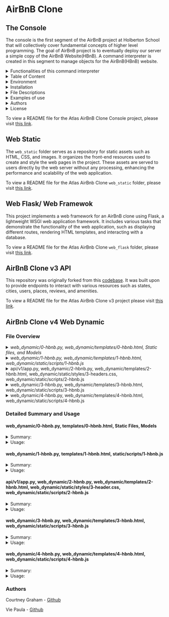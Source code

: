 # AirBnB Clone 

## The Console
The console is the first segment of the AirBnB project at Holberton School that will collectively cover fundamental concepts of higher level programming. The goal of AirBnB project is to eventually deploy our server a simple copy of the AirBnB Website(HBnB). A command interpreter is created in this segment to manage objects for the AirBnB(HBnB) website.

<details>
<summary>Functionalities of this command interpreter</summary>
<ul>
  <li>Create a new object (ex: a new User or a new Place)</li>
  <li>Retrieve an object from a file, a database etc...</li>
  <li>Do operations on objects (count, compute stats, etc...)</li>
  <li>Update attributes of an object</li>
  <li>Destroy an object</li>
</ul>
</details>
    
<details>
<summary>Table of Content</summary>
<ul>
  <li><a href="#environment">Environment</a></li>
  <li><a href="#installation">Installation</a></li>
  <li><a href="#file-descriptions">File Descriptions</a></li>
  <li><a href="#usage">Usage</a></li>
  <li><a href="#examples-of-use">Examples of use</a></li>
  <li><a href="#bugs">Bugs</a></li>
  <li><a href="#authors">Authors</a></li>
  <li><a href="#license">License</a></li>
</ul>
</details>

<details>
<summary> Environment</summary>
<ul>
  <li>This project is interpreted/tested on Ubuntu 14.04 LTS using python3 (version 3.4.3) </li>
</ul>
</details>

<details>
<summary>Installation</summary>
<ul>
  <li>Clone this repository: `git clone "https://github.com/alexaorrico/AirBnB_clone.git"`</li>
  <li>Access AirBnb directory: `cd AirBnB_clone`</li>
  <li>Run hbnb(interactively): `./console` and enter command</li>
  <li>Run hbnb(non-interactively): `echo "<command>" | ./console.py`</li>
</ul>
</details>

<details>
<summary>File Descriptions</summary>
<ul>
  <li>[console.py](console.py) - the console contains the entry point of the command interpreter.</li>
  <li>List of commands this console current supports:</li>
  <li>`EOF` - exits console</li>
  <li>`quit` - exits console</li>
  <li>`<emptyline>` - overwrites default emptyline method and does nothing</li>
  <li>`create` - Creates a new instance of`BaseModel`, saves it (to the JSON file) and prints the id</li>
  <li>`destroy` - Deletes an instance based on the class name and id (save the change into the JSON file).</li>
  <li>`show` - Prints the string representation of an instance based on the class name and id.</li>
  <li>`all` - Prints all string representation of all instances based or not on the class name.</li>
  <li>`update` - Updates an instance based on the class name and id by adding or updating attribute (save the change into the JSON file).</li>
</ul>

#### `models/` directory contains classes used for this project:
<ul>
  <li>[base_model.py](/models/base_model.py) - The BaseModel class from which future classes will be derived</li>
  <li>`def __init__(self, *args, **kwargs)` - Initialization of the base model</li>
  <li>`def __str__(self)` - String representation of the BaseModel class</li>
  <li>`def save(self)` - Updates the attribute `updated_at` with the current datetime</li>
  <li>`def to_dict(self)` - returns a dictionary containing all keys/values of the instance</li>
</ul>

Classes inherited from Base Model:
<ul>
  <li>[amenity.py](/models/amenity.py)</li>
  <li>[city.py](/models/city.py)</li>
  <li>[place.py](/models/place.py)</li>
  <li>[review.py](/models/review.py)</li>
  <li>[state.py](/models/state.py)</li>
  <li>[user.py](/models/user.py)</li>
</ul>

#### `/models/engine` directory contains File Storage class that handles JASON serialization and deserialization :
<ul>
  <li>[file_storage.py](/models/engine/file_storage.py) - serializes instances to a JSON file & deserializes back to instances</li>
  <li>`def all(self)` - returns the dictionary __objects</li>
  <li>`def new(self, obj)` - sets in __objects the obj with key <obj class name>.id</li>
  <li>`def save(self)` - serializes __objects to the JSON file (path: __file_path)</li>
  <li>` def reload(self)` - deserializes the JSON file to __objects</li>
</ul>

#### `/tests` directory contains all unit test cases for this project:
<ul>
  <li>[/test_models/test_base_model.py](/tests/test_models/test_base_model.py) - Contains the TestBaseModel and TestBaseModelDocs classes</li>
  <li>TestBaseModelDocs class:</li>
  <li>`def setUpClass(cls)`- Set up for the doc tests</li>
  <li>`def test_pep8_conformance_base_model(self)` - Test that models/base_model.py conforms to PEP8</li>
  <li>`def test_pep8_conformance_test_base_model(self)` - Test that tests/test_models/test_base_model.py conforms to PEP8</li>
  <li>`def test_bm_module_docstring(self)` - Test for the base_model.py module docstring</li>
  <li>`def test_bm_class_docstring(self)` - Test for the BaseModel class docstring</li>
  <li>`def test_bm_func_docstrings(self)` - Test for the presence of docstrings in BaseModel methods</li>

TestBaseModel class:
<ul>
  <li>`def test_is_base_model(self)` - Test that the instantiation of a BaseModel works</li>
  <li>`def test_created_at_instantiation(self)` - Test created_at is a pub. instance attribute of type datetime</li>
  <li>`def test_updated_at_instantiation(self)` - Test updated_at is a pub. instance attribute of type datetime</li>
  <li>`def test_diff_datetime_objs(self)` - Test that two BaseModel instances have different datetime objects</li>
</ul>

[/test_models/test_amenity.py](/tests/test_models/test_amenity.py) - Contains the TestAmenityDocs class:
<ul>
  <li>`def setUpClass(cls)` - Set up for the doc tests</li>
  <li>`def test_pep8_conformance_amenity(self)` - Test that models/amenity.py conforms to PEP8</li>
  <li>`def test_pep8_conformance_test_amenity(self)` - Test that tests/test_models/test_amenity.py conforms to PEP8</li>
  <li>`def test_amenity_module_docstring(self)` - Test for the amenity.py module docstring</li>
  <li>`def test_amenity_class_docstring(self)` - Test for the Amenity class docstring</li>
</ul>

[/test_models/test_city.py](/tests/test_models/test_city.py) - Contains the TestCityDocs class:
<ul>
  <li>`def setUpClass(cls)` - Set up for the doc tests</li>
  <li>`def test_pep8_conformance_city(self)` - Test that models/city.py conforms to PEP8</li>
  <li>`def test_pep8_conformance_test_city(self)` - Test that tests/test_models/test_city.py conforms to PEP8</li>
  <li>`def test_city_module_docstring(self)` - Test for the city.py module docstring</li>
  <li>`def test_city_class_docstring(self)` - Test for the City class docstring</li>
</ul>

[/test_models/test_file_storage.py](/tests/test_models/test_file_storage.py) - Contains the TestFileStorageDocs class:
<ul>
  <li>`def setUpClass(cls)` - Set up for the doc tests</li>
  <li>`def test_pep8_conformance_file_storage(self)` - Test that models/file_storage.py conforms to PEP8</li>
  <li>`def test_pep8_conformance_test_file_storage(self)` - Test that tests/test_models/test_file_storage.py conforms to PEP8</li>
  <li>`def test_file_storage_module_docstring(self)` - Test for the file_storage.py module docstring</li>
  <li>`def test_file_storage_class_docstring(self)` - Test for the FileStorage class docstring</li>
</ul>

[/test_models/test_place.py](/tests/test_models/test_place.py) - Contains the TestPlaceDoc class:
<ul>
  <li>`def setUpClass(cls)` - Set up for the doc tests</li>
  <li>`def test_pep8_conformance_place(self)` - Test that models/place.py conforms to PEP8.</li>
  <li>`def test_pep8_conformance_test_place(self)` - Test that tests/test_models/test_place.py conforms to PEP8.</li>
  <li>`def test_place_module_docstring(self)` - Test for the place.py module docstring</li>
  <li>`def test_place_class_docstring(self)` - Test for the Place class docstring</li>
</ul>

[/test_models/test_review.py](/tests/test_models/test_review.py) - Contains the TestReviewDocs class:
<ul>
  <li>`def setUpClass(cls)` - Set up for the doc tests</li>
  <li>`def test_pep8_conformance_review(self)` - Test that models/review.py conforms to PEP8</li>
  <li>`def test_pep8_conformance_test_review(self)` - Test that tests/test_models/test_review.py conforms to PEP8</li>
  <li>`def test_review_module_docstring(self)` - Test for the review.py module docstring</li>
  <li>`def test_review_class_docstring(self)` - Test for the Review class docstring</li>
</ul>

[/test_models/state.py](/tests/test_models/test_state.py) - Contains the TestStateDocs class:
<ul>
  <li>`def setUpClass(cls)` - Set up for the doc tests</li>
  <li>`def test_pep8_conformance_state(self)` - Test that models/state.py conforms to PEP8</li>
  <li>`def test_pep8_conformance_test_state(self)` - Test that tests/test_models/test_state.py conforms to PEP8</li>
  <li>`def test_state_module_docstring(self)` - Test for the state.py module docstring</li>
  <li>`def test_state_class_docstring(self)` - Test for the State class docstring</li>
</ul>

[/test_models/user.py](/tests/test_models/test_user.py) - Contains the TestUserDocs class:
<ul>
  <li>`def setUpClass(cls)` - Set up for the doc tests</li>
  <li>`def test_pep8_conformance_user(self)` - Test that models/user.py conforms to PEP8</li>
  <li>`def test_pep8_conformance_test_user(self)` - Test that tests/test_models/test_user.py conforms to PEP8</li>
  <li>`def test_user_module_docstring(self)` - Test for the user.py module docstring</li>
  <li>`def test_user_class_docstring(self)` - Test for the User class docstring</li>
</ul>


</details>

<details>
<summary>Examples of use</summary>

```
vagrantAirBnB_clone$./console.py
(hbnb) help

Documented commands (type help <topic>):
========================================
EOF  all  create  destroy  help  quit  show  update

(hbnb) all MyModel
** class doesn't exist **
(hbnb) create BaseModel
7da56403-cc45-4f1c-ad32-bfafeb2bb050
(hbnb) all BaseModel
[[BaseModel] (7da56403-cc45-4f1c-ad32-bfafeb2bb050) {'updated_at': datetime.datetime(2017, 9, 28, 9, 50, 46, 772167), 'id': '7da56403-cc45-4f1c-ad32-bfafeb2bb050', 'created_at': datetime.datetime(2017, 9, 28, 9, 50, 46, 772123)}]
(hbnb) show BaseModel 7da56403-cc45-4f1c-ad32-bfafeb2bb050
[BaseModel] (7da56403-cc45-4f1c-ad32-bfafeb2bb050) {'updated_at': datetime.datetime(2017, 9, 28, 9, 50, 46, 772167), 'id': '7da56403-cc45-4f1c-ad32-bfafeb2bb050', 'created_at': datetime.datetime(2017, 9, 28, 9, 50, 46, 772123)}
(hbnb) destroy BaseModel 7da56403-cc45-4f1c-ad32-bfafeb2bb050
(hbnb) show BaseModel 7da56403-cc45-4f1c-ad32-bfafeb2bb050
** no instance found **
(hbnb) quit
```
</details>

<details>
<summary> Authors</summary>
  <ul>
Alexa Orrico - [Github](https://github.com/alexaorrico) / [Twitter](https://twitter.com/alexa_orrico)  
Jennifer Huang - [Github](https://github.com/jhuang10123) / [Twitter](https://twitter.com/earthtojhuang)  
Jhoan Zamora - [Github](https://github.com/jzamora5) / [Twitter](https://twitter.com/JhoanZamora10)  
<David Ovalle - [Github](https://github.com/Nukemenonai) / [Twitter](https://twitter.com/disartDave)

Second part of Airbnb: Joann Vuong
</ul>  </details>
<details>
  <summary>License</summary>
Public Domain. No copy write protection. 
</details>


To view a README file for the Atlas AirBnB Clone Console project, please visit [this link](https://github.com/ThatsVie/atlas-AirBnB_clone/blob/main/README.md).



## Web Static

The `web_static` folder serves as a repository for static assets such as HTML, CSS, and images. It organizes the front-end resources used to create and style the web pages in the project. These assets are served to users directly by the web server without any processing, enhancing the performance and scalability of the web application.

To view a README file for the Atlas AirBnb Clone `web_static` folder, please visit [this link](https://github.com/ThatsVie/atlas-AirBnB_clone/blob/main/web_static/README.md).


## Web Flask/ Web Framewok

This project implements a web framework for an AirBnB clone using Flask, a lightweight WSGI web application framework. It includes various tasks that demonstrate the functionality of the web application, such as displaying different routes, rendering HTML templates, and interacting with a database.

To view a README file for the Atlas AirBnb Clone `web_flask` folder, please visit [this link](https://github.com/ThatsVie/atlas-AirBnB_clone_v2/blob/master/web_flask/README.md).


## AirBnB Clone v3 API

This repository was originally forked from this [codebase](https://github.com/alexaorrico/AirBnB_clone_v2). It was built upon to provide endpoints to interact with various resources such as states, cities, users, places, reviews, and amenities.

To view a README file for the Atlas AirBnb Clone v3 project please visit [this link](https://github.com/ThatsVie/atlas-AirBnB_clone_v3/blob/master/README.md).

## AirBnb Clone v4 Web Dynamic

### File Overview
<details>
<summary><i>web_dynamic/0-hbnb.py, web_dynamic/templates/0-hbnb.html, Static files, and Models </i></summary>
<ul>
  <li><sub>
    web_dynamic/0-hbnb.py is the main script that starts the Flask web application and defines the route to render the HTML template.</sub></li>

<li><sub>web_dynamic/templates/0-hbnb.html is the HTML template that provides the structure and content of the web page.</sub></li>

<li><sub>Static files (CSS stylesheets, image assets) are used to style the web page.</sub></li>

<li><sub>Models define the data structure and relationships used to retrieve data from the database.</sub></li>
</ul>
</details>

<details>
<summary><i>web_dynamic/1-hbnb.py, web_dynamic/templates/1-hbnb.html, web_dynamic/static/scripts/1-hbnb.js  </i></summary>
<ul>
  <li><sub>

web_dynamic/1-hbnb.py is the Flask backend responsible for rendering the web page and providing data to populate it.</sub></li>

<li><sub>web_dynamic/templates/1-hbnb.html is the HTML template that defines the structure and content of the web page. It imports JQuery and the JavaScript file 1-hbnb.js to add dynamic functionality.</sub></li>

<li><sub>web_dynamic/static/scripts/1-hbnb.js is the JavaScript file that adds dynamic behavior to the web page, such as handling checkbox changes and updating the displayed amenities.</sub></li>

<li><sub>Together, these files work to create a dynamic web page where users can interact with checkboxes to filter amenities, while the backend provides the necessary data.</sub></li>

</ul></details>

<details>
<summary>api/v1/app.py, web_dynamic/2-hbnb.py, web_dynamic/templates/2-hbnb.html, web_dynamic/static/styles/3-headers.css, web_dynamic/static/scripts/2-hbnb.js </summary>
<ul>
  <li>
    
api/v1/app.py serves as the backend of the application, providing an API endpoint for accessing data related to the AirBnB service.</li>

<li>web_dynamic/2-hbnb.py is the frontend of the application, serving HTML templates and handling user requests.</li>

<li>web_dynamic/templates/2-hbnb.html defines the structure of the webpage and includes dynamic content placeholders.</li>

<li>web_dynamic/static/styles/3-header.css styles the header section of the webpage, including the newly added API status indicator.</li>

<li>web_dynamic/static/scripts/2-hbnb.js adds interactivity to the webpage, updating the list of selected amenities and checking the status of the API dynamically.</li>

<li>Together, these files create a cohesive web application that allows users to interact with AirBnB data through a user-friendly interface while also providing real-time feedback on the status of the API.
  
</ul> </li> </details>

<details>
<summary>web_dynamic/3-hbnb.py, web_dynamic/templates/3-hbnb.html, web_dynamic/static/scripts/3-hbnb.js </summary>
<ul>
  <li>

web_dynamic/3-hbnb.py sets up a Flask web application with a route that renders the 3-hbnb.html template. </li>

<li>web_dynamic/templates/3-hbnb.html is the HTML template that defines the structure of the webpage and imports necessary CSS and JavaScript files. </li>

<li>web_dynamic/static/scripts/3-hbnb.js is the JavaScript file that adds interactivity to the webpage, such as updating lists based on checkbox changes and retrieving and displaying places data dynamically.</li>

<li>Together, these files create a dynamic web application where users can interact with data retrieved from the backend.

</ul> </li></details>

<details>
<summary>web_dynamic/4-hbnb.py, web_dynamic/templates/4-hbnb.html, web_dynamic/static/scripts/4-hbnb.js </summary>
<ul>
  <li>
  
4-hbnb.py Initializes a Flask web application with a route /4-hbnb that renders 4-hbnb.html. Retrieves data from the database and passes it to the template.</li>

<li>4-hbnb.html is the HTML template for the web page. iIt ncludes CSS and JavaScript files, sets up the layout, and dynamically populates content based on data passed from the backend.</li>

<li>4-hbnb.js is the client-side JavaScript for the page. It handles checkbox changes, sends requests to check API status and retrieve places data, and dynamically updates the page based on user interactions.

</ul> </li> </details>


### Detailed Summary and Usage

#### web_dynamic/0-hbnb.py, templates/0-hbnb.html, Static Files, Models
<details>
<summary>
Summary: </summary>
<ul>
This project begins with creating a Flask web application based on existing files and making modifications to integrate asset caching.

We copied the following files from the web_flask directory to the web_dynamic directory

`static` directory
`templates/100-hbnb.html`
`__init__.py`
`100-hbnb.py`

We renamed `100-hbnb.py` to `0-hbnb.py` and `100-hbnb.html` to `0-hbnb.html.`

We Modified `0-hbnb.py` to replace the existing route to /0-hbnb/. The new route serves 0-hbnb.html.

We added a variable cache_id to the render_template function in 0-hbnb.py. The value of this variable is a UUID generated using uuid.uuid4()

In 0-hbnb.html, we added this variable cache_id as a query string to each <link> tag URL.

Files

0-hbnb.py:

This file is the main Python script that starts the Flask web application.

It imports necessary modules from the Flask framework and the application's models.

It defines a route /0-hbnb that renders the 0-hbnb.html template.

Inside the route function, it retrieves data from the database (states, amenities, places) using the storage module.

It generates a UUID (cache_id) for asset caching and passes it to the template.

It starts the Flask application to run on 0.0.0.0:5000.

0-hbnb.html:

This HTML template is rendered by the Flask route defined in 0-hbnb.py.

It contains the structure and layout of the web page, including headers, filters, places listing, and footer.

It includes links to CSS stylesheets with query strings appended for asset caching using the cache_id variable.

Static Files (`styles` directory, icon.png):

These files contain CSS stylesheets and image assets used to style and enhance the appearance of the web page.

The CSS stylesheets define the visual presentation of elements like headers, filters, places, etc.

The icon.png file is used as the favicon for the web page.

Models (State, City, Amenity, Place):

These Python modules define the data models used in the application.

They contain classes representing database tables (e.g., State, City) and their relationships.

The models are used by 0-hbnb.py to retrieve data from the database.
</ul> </li> </details>

<details>
<summary>Usage:</summary>
<ul>
  

**Input this command in your terminal**

```bash
HBNB_MYSQL_USER=hbnb_dev HBNB_MYSQL_PWD=hbnb_dev_pwd HBNB_MYSQL_HOST=localhost HBNB_MYSQL_DB=hbnb_dev_db HBNB_TYPE_STORAGE=db python3 -m web_dynamic.0-hbnb
```

This command is executing 0-hbnb.py. It sets several environment variables related to MySQL database connection parameters before running the script. 

HBNB_MYSQL_USER=hbnb_dev: This sets the MySQL database username to hbnb_dev.

HBNB_MYSQL_PWD=hbnb_dev_pwd: This sets the MySQL database password to hbnb_dev_pwd.

HBNB_MYSQL_HOST=localhost: This sets the MySQL database host to localhost.

HBNB_MYSQL_DB=hbnb_dev_db: This sets the name of the MySQL database to hbnb_dev_db.

HBNB_TYPE_STORAGE=db: This sets the storage type to db, indicating that the application is configured to use a database for storage.

After setting these environment variables, the command runs the Python script 0-hbnb.py as a module using Python 3 (python3 -m). This means that Python will treat the web_dynamic directory as a package and execute the 0-hbnb.py script within that package.

![image](https://github.com/grahacr/atlas-AirBnB_clone_v4/assets/143755961/b8a475ca-be6b-4403-87de-e426a6c665ae)

Environment variables for MySQL database connection are set.

The Python script 0-hbnb is executed as a module using Python 3.

Flask starts serving the application on port 5000.

Requests are made to the server:

A request to /0-hbnb/ returns a 200 response.

Requests for static CSS files and images return 200 responses.

Some image requests return 304 responses, indicating no modification since the last request.



**In another window if your terminal input this command:**

```bash
curl -s -XGET http://0.0.0.0:5000/0-hbnb/ | head -6
```

This command is using curl to make a GET request to a web server running locally on the address http://0.0.0.0:5000/0-hbnb/. 

curl: This is a command-line tool for transferring data using various network protocols. It is commonly used to make HTTP requests.

-s: This option instructs curl to operate in silent mode, where it suppresses the progress meter and other output. It makes curl run silently, without showing any progress or error messages.

-XGET: This option specifies the HTTP method to be used in the request. In this case, it explicitly specifies that a GET request should be made. However, curl automatically uses GET requests if no method is specified, so this part is redundant but explicitly specifies the HTTP method.

http://0.0.0.0:5000/0-hbnb/: This is the URL to which the GET request is made. It specifies the address 0.0.0.0 on port 5000, with the path /0-hbnb/. This would typically be the address of a web server running locally on the machine.

|: This is a pipe operator that redirects the output of the command on the left side to the input of the command on the right side.

head -6: This is a command that prints the first 6 lines of the input it receives. It's typically used to show only the beginning of a file or the output of a command when combined with the pipe operator |.

![image](https://github.com/grahacr/atlas-AirBnB_clone_v4/assets/143755961/21a9966f-ce05-4b3f-9ec4-ec2257fb71e1)


**In your browser:**

```bash
http://localhost:5000/0-hbnb/
```
![httplocalhost50000-hbnb](https://github.com/grahacr/atlas-AirBnB_clone_v4/assets/143755961/ebc0ce94-db22-4da9-a190-00e4438e717a)

</ul>  </details>


#### web_dynamic/1-hbnb.py, templates/1-hbnb.html, static/scripts/1-hbnb.js
<details>
<summary>
Summary: </summary>
<ul>
Next, we enhanced the functionality of the Flask web application by making the filters section dynamic. The task involved updating the Flask route, creating a new HTML template with dynamic filtering functionality using checkboxes, and writing JavaScript code to handle the checkbox changes and update the displayed amenities accordingly.


We replaced the existing route /0-hbnb with /1-hbnb in the Python script file (1-hbnb.py).

We created a new HTML template named 1-hbnb.html based on the existing 0-hbnb.html template.

We updated the HTML Template by:

Importing JQuery and the JavaScript file static/scripts/1-hbnb.js in the `head` tag of 1-hbnb.html.

Appending the cache_id variable as a query string to the `script` tag.

Adding a checkbox input (<input type="checkbox">) to each amenity (`li` tag).

Positioning the checkbox 10px to the left of the Amenity name.

Adding two attributes to the checkbox input:

data-id=":amenity_id": This attribute stores the Amenity ID, allowing retrieval from the DOM.
data-name=":amenity_name": This attribute stores the Amenity name, allowing retrieval from the DOM.

We wrote static/scripts/1-hbnb.js:

The script only executes when the DOM is fully loaded.
JQuery is used for DOM manipulation.

Listens for changes on each input checkbox tag:

If the checkbox is checked, we store the Amenity ID in a variable
If the checkbox is unchecked, we remove the Amenity ID from the variable.

We also updated the `h4` tag inside the div Amenities with the list of Amenities checked.


1-hbnb.py:

This Python script starts a Flask web application.

It imports necessary modules and defines routes.

The route /1-hbnb renders the 1-hbnb.html template.

Inside the route function hbnb(), data for states, amenities, and places are fetched from the database using the storage module.

A unique cache_id is generated using uuid.uuid4() to prevent asset caching.

It renders the 1-hbnb.html template with the retrieved data and cache_id.

1-hbnb.html:

This HTML template defines the structure of the web page.

It imports necessary CSS stylesheets with cache IDs to prevent caching.

JQuery and the JavaScript file 1-hbnb.js are imported to add dynamic functionality.

The template contains sections for filters, amenities, places, and a footer.

It dynamically generates lists of states, amenities, and places fetched from the Flask route.

Checkboxes for amenities are added dynamically with data attributes (data-id and data-name) for each amenity.

1-hbnb.js:

This JavaScript file adds dynamic functionality to the web page using JQuery.

It listens for changes on each input checkbox tag (amenities).

When a checkbox is checked or unchecked, it updates the checkedAmenities array accordingly.

It then generates a comma-separated string of checked amenity names and updates the text of the `h4` tag inside the div with class amenities.
</ul>  </details>

<details>
<summary> Usage: </summary>
<ul>
  
**Input this command in your terminal:**

```bash
HBNB_MYSQL_USER=hbnb_dev HBNB_MYSQL_PWD=hbnb_dev_pwd HBNB_MYSQL_HOST=localhost HBNB_MYSQL_DB=hbnb_dev_db HBNB_TYPE_STORAGE=db python3 -m web_dynamic.1-hbnb
```

**In your browser:**

```bash
http://localhost:5000/1-hbnb/
```
![clicking on amenities httplocalhost50001-hbnb](https://github.com/grahacr/atlas-AirBnB_clone_v4/assets/143755961/3f910ec8-ada4-4129-81df-0cd2f4575954)

![checking boxes](https://github.com/grahacr/atlas-AirBnB_clone_v4/assets/143755961/210232b5-9e1f-4f56-9d64-5ddfda9cb7ca)

</ul>  </details>

#### api/v1/app.py, web_dynamic/2-hbnb.py, web_dynamic/templates/2-hbnb.html, web_dynamic/static/styles/3-header.css, web_dynamic/static/scripts/2-hbnb.js

<details>
<summary> Summary: </summary>
<ul>
  
Next we ensured that the HBNB web application and API were updated to handle status checks and served the correct template with necessary JavaScript functionality.

We updated the API Entry Point:

In the api/v1/app.py file, we replaced CORS(app, origins="0.0.0.0") with CORS(app, resources={r"/api/v1/*": {"origins": "*"}}).

This change allows requests from any origin to access the API, specifically targeting routes under /api/v1/.


In the 2-hbnb.py file (based on 1-hbnb.py), we changed the route from /1-hbnb to /2-hbnb.

This ensures that the web application serves the new template 2-hbnb.html under the updated route.


We created a new HTML template 2-hbnb.html based on the existing 1-hbnb.html.

Imported the JavaScript file 2-hbnb.js in the `head` tag instead of 1-hbnb.js.

Added a new `div` element in the header tag with specific attributes:

ID is api_status.

Aligned to the right.

Circular shape with a diameter of 40px.

Vertically centered.

Positioned 30px from the right border.

Background color is #cccccc.

We also added a CSS class named available for this new element in web_dynamic/static/styles/3-header.css. This class has a background color of #ff545f.

We created a new JavaScript file named 2-hbnb.js based on 1-hbnb.js.

This script makes an HTTP request to http://localhost:5001/api/v1/status/ to check the status of the HBNB API.

If the status is "OK", it adds the class available to the `div` element with ID api_status.

If the status is not "OK", it removes the class available from the `div` element with ID api_status.

**Note:**

Using http://localhost:5001/api/v1/status/ explicitly specifies the loopback address, ensuring a connection to the local machine. This is universally supported and commonly used in development environments.

However, http://0.0.0.0:5001/api/v1/status/ (as the task requires) specifies the wildcard address, which means "any available interface." Some systems or configurations may not allow connections to this address, leading to potential issues with connectivity, especially in development environments.

This project was developed on VSCode with Liver Server.

api/v1/app.py:

This file is the main entry point for the Flask application that serves the HBNB API.

It imports necessary modules and initializes Flask, CORS, and Swagger.

The teardown_appcontext function closes the SQLAlchemy session when the application context is popped.

An error handler is defined for 404 errors, returning a JSON response.

It starts the Flask application, configuring the host and port based on environment variables.

The purpose of this file is to configure the Flask application, define routes, and handle errors for the API.


web_dynamic/2-hbnb.py:

This file is a Flask web application script.

It imports necessary modules and initializes Flask.

The teardown_appcontext function closes the SQLAlchemy session when the application context is popped.

It defines a route /2-hbnb that renders a template 2-hbnb.html.

The purpose of this file is to define a route for the web application and render a specific HTML template.


web_dynamic/templates/2-hbnb.html:

This HTML file represents the template for the web application.

It imports necessary CSS and JavaScript files and sets up the structure of the webpage.

The template includes placeholders for states, amenities, and places data to be rendered dynamically.

It also includes a <div> element with ID api_status in the header section.

The purpose of this file is to define the layout and structure of the web page, including dynamic content.


web_dynamic/static/styles/3-header.css:

This CSS file contains styling rules for the header section of the web page.

It defines styles for the header, logo, and the newly added api_status div.

The .available class is defined to set a specific background color for the api_status div when the API status is "OK".

The purpose of this file is to define the visual appearance of elements in the header section of the webpage.


web_dynamic/static/scripts/2-hbnb.js:

This JavaScript file contains client-side scripting logic for the web page.

It listens for changes on input checkboxes for amenities and updates the list of selected amenities dynamically.

It also makes an AJAX request to the API to check the status and updates the visual indicator (api_status) based on the response.

The purpose of this file is to add interactivity to the webpage and handle API status checks dynamically.

These files collectively define and implement the functionality of the HBNB web application and API, ensuring proper rendering of dynamic content and handling of API status checks.

</ul>  </details>

<details>
<summary> Usage: </summary>
<ul>

**Input this command in your terminal:**
```bash
HBNB_MYSQL_USER=hbnb_dev HBNB_MYSQL_PWD=hbnb_dev_pwd HBNB_MYSQL_HOST=localhost HBNB_MYSQL_DB=hbnb_dev_db HBNB_TYPE_STORAGE=db HBNB_API_PORT=5001 python3 -m api.v1.app
```

This command is configuring environment variables related to a MySQL database and the API, and then starting the Flask application defined in the api.v1.app module.

HBNB_MYSQL_USER=hbnb_dev: Sets the MySQL username to hbnb_dev.

HBNB_MYSQL_PWD=hbnb_dev_pwd: Sets the MySQL password to hbnb_dev_pwd.

HBNB_MYSQL_HOST=localhost: Sets the MySQL host to localhost.

HBNB_MYSQL_DB=hbnb_dev_db: Sets the MySQL database name to hbnb_dev_db.

HBNB_TYPE_STORAGE=db: Sets the storage type to use a database.

HBNB_API_PORT=5001: Sets the port for the API to 5001.

python3 -m api.v1.app: Runs the Python module api.v1.app using Python 3.


**Input this command in your terminal:**
```bash
HBNB_MYSQL_USER=hbnb_dev HBNB_MYSQL_PWD=hbnb_dev_pwd HBNB_MYSQL_HOST=localhost HBNB_MYSQL_DB=hbnb_dev_db HBNB_TYPE_STORAGE=db python3 -m web_dynamic.2-hbnb
```
HBNB_MYSQL_USER=hbnb_dev: Sets the MySQL database username to hbnb_dev.

HBNB_MYSQL_PWD=hbnb_dev_pwd: Sets the MySQL database password to hbnb_dev_pwd.

HBNB_MYSQL_HOST=localhost: Sets the MySQL database host to localhost.

HBNB_MYSQL_DB=hbnb_dev_db: Sets the MySQL database name to hbnb_dev_db.

HBNB_TYPE_STORAGE=db: Sets the type of storage to use to db, which likely indicates that the application will use a MySQL database for storage.

python3 -m web_dynamic.2-hbnb: Executes the Python script 2-hbnb.py located in the web_dynamic package/module using Python 3 as the interpreter. This script starts a Flask web application that serves the dynamic content for your application.

![image](https://github.com/grahacr/atlas-AirBnB_clone_v4/assets/143755961/1560564b-47fc-476e-9108-90cb7a672486)


The server is started, and it's listening on all available IP addresses (0.0.0.0) and ports (5001). It's also listening specifically on 127.0.0.1:5001 and 172.25.115.237:5001, indicating that the server is accessible locally and from another IP address.

The last line indicates that a GET request to /api/v1/status/ was made and received a response with status code 200, indicating success.

![image](https://github.com/grahacr/atlas-AirBnB_clone_v4/assets/143755961/95e9eb7c-d6a8-435b-9c59-46f2104e7948)


This output indicates that a Flask application is being served using a development server. 

The server is started, and it's listening on all available IP addresses (0.0.0.0) and ports (5000). It's also listening specifically on 127.0.0.1:5000 and 172.25.115.237:5000, indicating that the server is accessible locally and from another IP address.

The subsequent lines show GET requests being made to various static resources (CSS, JavaScript, and images), all of which are being served successfully with a status code of 200 or 304. The 304 status code indicates that the requested resource has not been modified since the last request, and it can be retrieved from the browser cache.

**In your browser**
```bash
http://localhost:5000/2-hbnb
```
**This is before the API is connected. Note the gray circle in the top right**

![httplocalhost50002-hbnb](https://github.com/grahacr/atlas-AirBnB_clone_v4/assets/143755961/0c3c9122-e7a8-4d1a-851d-552c7710b26f)

**After the API is connected. Note that the circle is now red**

![API connected OK red circle](https://github.com/grahacr/atlas-AirBnB_clone_v4/assets/143755961/e5d455db-61e6-4790-b169-2b5f9c084d8c)


</ul>  </details>

#### web_dynamic/3-hbnb.py, web_dynamic/templates/3-hbnb.html, web_dynamic/static/scripts/3-hbnb.js
<details>
<summary> Summary: </summary>
<ul>

The overall goal of this task is to load places dynamically from the front-end by making a request to the specified API endpoint and displaying the retrieved data without relying on the back-end to render the places.

To accomplish this in the file 3-hbnb.py, we changed the route from /2-hbnb to /3-hbnb, based on the existing 2-hbnb.py file.

We created a new HTML template file named 3-hbnb.html based on the existing 2-hbnb.html. We updated the template by importing the JavaScript file static/scripts/3-hbnb.js in the `head` tag instead of 2-hbnb.js. We also removed the Jinja section responsible for displaying all places (all `article` tags).

Next, we created a new JavaScript script named static/scripts/3-hbnb.js. This script is based on 2-hbnb.js. It makes a request to the API endpoint http://localhost:5001/api/v1/places_search/, which returns a list of places. The script sends a POST request with an empty dictionary in the body to this endpoint. Upon receiving the response, the script loops through the result and dynamically creates `article` tags representing each place in the section with the class places. The script excludes the Owner tag from the place description.


web_dynamic/3-hbnb.py: This Python file sets up a Flask web application. It defines a route /3-hbnb that renders the template 3-hbnb.html. Inside the route function, it retrieves data from the database using SQLAlchemy and passes it to the template for rendering. The purpose of this file is to serve as the backend for the web application and handle HTTP requests.

web_dynamic/templates/3-hbnb.html: This HTML file is a template for the web page served by the Flask application. It contains the structure of the webpage including header, filters, places, and footer sections. It imports the necessary CSS and JavaScript files and includes placeholders for dynamic content. The purpose of this file is to provide the structure and layout for the web page.

web_dynamic/static/scripts/3-hbnb.js: This JavaScript file is responsible for adding interactivity to the webpage. It listens for changes on checkboxes, updates the list of checked amenities dynamically, checks the status of the API, and makes an AJAX request to retrieve places data from the backend. Upon receiving the places data, it dynamically generates HTML for each place and appends it to the appropriate section on the webpage. The purpose of this file is to enhance the user experience by adding dynamic content and interactions to the webpage.


</ul>  </details>

<details>
<summary> Usage: </summary>
<ul>

**Start the API server:**

```bash
HBNB_MYSQL_USER=hbnb_dev HBNB_MYSQL_PWD=hbnb_dev_pwd HBNB_MYSQL_HOST=localhost HBNB_MYSQL_DB=hbnb_dev_db HBNB_TYPE_STORAGE=db HBNB_API_PORT=5001 python3 -m api.v1.app
```

**In another window of your terminal run the web application server:**
```bash
HBNB_MYSQL_USER=hbnb_dev HBNB_MYSQL_PWD=hbnb_dev_pwd HBNB_MYSQL_HOST=localhost HBNB_MYSQL_DB=hbnb_dev_db HBNB_TYPE_STORAGE=db python3 -m web_dynamic.3-hbnb
```

![image](https://github.com/grahacr/atlas-AirBnB_clone_v4/assets/143755961/f976900e-93d5-491c-8bdb-b2c57b8a5a03)


**In your browser:**
```bash
http://localhost:5000/3-hbnb
```

![The final result must be the same as previously, but now, places are loaded from the front-end, not from the back-end!](https://github.com/grahacr/atlas-AirBnB_clone_v4/assets/143755961/a339cab8-81dc-44fb-991c-f61c4fe94726)

  </ul>  </details>

  
#### web_dynamic/4-hbnb.py, web_dynamic/templates/4-hbnb.html, web_dynamic/static/scripts/4-hbnb.js
<details>
<summary> Summary: </summary>
<ul>

Next, we created 4-hbnb.py to replace the existing route 3-hbnb with 4-hbnb. 
We created a new HTML template named 4-hbnb.html, based on the existing 3-hbnb.html. In the new HTML template, the JavaScript file 4-hbnb.js is imported instead of 3-hbnb.js.

We created the JavaScript script 4-hbnb.js, building upon the functionality of 3-hbnb.js. When the button tag is clicked, a new POST request to places_search is made with the list of Amenities checked. This implementation completes the first filter and enhances the functionality of the web application.

4-hbnb.py: This Python file initializes a Flask web application. It defines a route /4-hbnb that renders an HTML template named 4-hbnb.html. Inside the route function, it retrieves data from the database (states, amenities, places) and passes it to the HTML template for rendering.

4-hbnb.html: This HTML file is the template for the web page rendered by the Flask application. It includes various CSS and JavaScript files, sets up the layout of the page with sections for filters and places, and dynamically populates content based on data passed from the Python file.

4-hbnb.js: This JavaScript file contains client-side scripting for the web page. It initializes an array to store checked amenities, listens for changes on input checkboxes, sends a GET request to check the API status, and sends a POST request to retrieve places data. It dynamically generates HTML for each place and appends it to the appropriate section on the web page. Additionally, it listens for a click event on the search button and triggers a search function with the selected filters.

These files work together to create a web application where users can view places and apply filters based on selected amenities. The Python file serves as the backend, handling routing and data retrieval, while the HTML and JavaScript files handle the frontend, defining the structure and behavior of the web page.


</ul>  </details>

  <details>
<summary> Usage: </summary>
<ul>

**Start the API server:**

```bash
HBNB_MYSQL_USER=hbnb_dev HBNB_MYSQL_PWD=hbnb_dev_pwd HBNB_MYSQL_HOST=localhost HBNB_MYSQL_DB=hbnb_dev_db HBNB_TYPE_STORAGE=db HBNB_API_PORT=5001 python3 -m api.v1.app
```

**In another window of your terminal run the web application server:**

```bash
HBNB_MYSQL_USER=hbnb_dev HBNB_MYSQL_PWD=hbnb_dev_pwd HBNB_MYSQL_HOST=localhost HBNB_MYSQL_DB=hbnb_dev_db HBNB_TYPE_STORAGE=db python3 -m web_dynamic.4-hbnb
```
![image](https://github.com/grahacr/atlas-AirBnB_clone_v4/assets/143755961/0bb185b2-6bda-4443-adf9-9b249645b18a)



**In your browser:**

```bash
http://localhost:5000/4-hbnb
```

**Before filtering ameneties:**

![before amenities filter](https://github.com/grahacr/atlas-AirBnB_clone_v4/assets/143755961/6e2e6461-e3c4-4216-8bcc-3aca9b2c467e)

**After filtering amenities:**

![amenities filtered by AC cable and dogs](https://github.com/grahacr/atlas-AirBnB_clone_v4/assets/143755961/df948fc1-5cdb-47d5-9714-b0676aef6a9b)

**View of API log after filtering amenities:**

![image](https://github.com/grahacr/atlas-AirBnB_clone_v4/assets/143755961/3ba2761a-5ca6-47bd-85b7-a451fdcd0fba)


  </ul>  </details>
  
### Authors

Courtney Graham - [Github](https://github.com/grahacr)

Vie Paula - [Github](https://github.com/ThatsVie)
